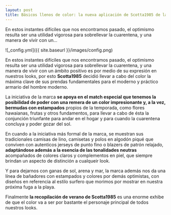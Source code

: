 ```yaml
---
layout: post
title: Básicos llenos de color: la nueva aplicación de Scotta1985 de la ropa diaria para el tiempo estival
---
```


En estos instantes difíciles que nos encontramos pasado, el optimismo resulta ser una utilidad vigorosa para sobrellevar la cuarentena, y una manera de vivir con un...

![_config.yml]({{ site.baseurl }}/images/config.png)

<p>En estos instantes difíciles que nos encontramos pasado, el optimismo resulta ser una utilidad vigorosa para sobrellevar la cuarentena, y una manera de vivir con un ámbito positivo es por medio de su expresión en nuestros looks, por esto <strong>Scotta1985</strong> decidió llevar a cabo del color la máxima clave de sus prendas fundamentales para el moderno y práctico armario del hombre moderno.</p> <p>La iniciativa de la marca <strong>se apoya en el match especial que tenemos la posibilidad de poder con una remera de un color impresionante y, a la vez, bermudas con estampados</strong> propios de la temporada, como flores hawaianas, frutas y otros fundamentos, para llevar a cabo de ésta la conjunción triunfante para andar en el hogar y para cuando la cuarentena concluya y poder gozar del sol.</p> <p>En cuando a la iniciativa más formal de la marca, se muestran sus tradicionales camisas de lino, camisetas y polos en algodón piqué que conviven con autenticos jerseys de punto fino o blazers de patrón relajado, <strong>adaptándose además a la esencia de las tonalidades neutras</strong> acompañados de colores claros y complementos en piel, que siempre brindan un aspecto de distinción a cualqueir look.</p> <p>Y para dejarnos con ganas de sol, arena y mar, la marca además nos da una línea de bañadores con estampados y colores por demás optimistas, con diseños en referencia al estilo surfero que morimos por mostrar en nuestra próxima fuga a la playa.</p> <p>Finalmente <strong>la recopilación de verano de Scotta1985</strong> es una enorme exhibe de que el color va a ser por bastante el personaje principal de todos nuestros looks.</p>   
